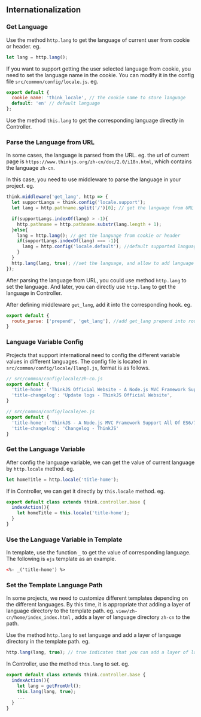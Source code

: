## Internationalization

### Get Language

Use the method `http.lang` to get the language of current user from cookie or header. eg.

```js
let lang = http.lang();
```

If you want to support getting the user selected language from cookie, you need to set the language name in the cookie. You can modify it in the config file `src/common/config/locale.js`. eg.

```js
export default {
  cookie_name: 'think_locale', // the cookie name to store language
  default: 'en' // default language
};
```

Use the method `this.lang` to get the corresponding language directly in Controller.

### Parse the Language from URL

In some cases, the language is parsed from the URL. eg. the url of current page is `https://www.thinkjs.org/zh-cn/doc/2.0/i18n.html`, which contains the language `zh-cn`.

In this case, you need to use middleware to parse the language in your project. eg.

```js
think.middleware('get_lang', http => {
  let supportLangs = think.config('locale.support');
  let lang = http.pathname.split('/')[0]; // get the language from URL

  if(supportLangs.indexOf(lang) > -1){
    http.pathname = http.pathname.substr(lang.length + 1);
  }else{
    lang = http.lang(); // get the language from cookie or header
    if(supportLangs.indexOf(lang) === -1){
      lang = http.config('locale.default'); //default supported language
    }
  }
  http.lang(lang, true); //set the language, and allow to add language directory into the template path
});
```

After parsing the language from URL, you could use method `http.lang` to set the language. And later, you can directly use  `http.lang` to get the language in Controller.

After defining middleware `get_lang`, add it into the corresponding hook. eg.

```js
export default {
  route_parse: ['prepend', 'get_lang'], //add get_lang prepend into route_parse hook
}
```

### Language Variable Config

Projects that support international need to config the different variable values in different languages. The config file is located in `src/common/config/locale/[lang].js`, format is as follows.

```js
// src/common/config/locale/zh-cn.js
export default {
  'title-home': 'ThinkJS Official Website - A Node.js MVC Framework Support All Of ES6/7 Features',
  'title-changelog': 'Update logs - ThinkJS Official Website',
}
```

```js
// src/common/config/locale/en.js
export default {
  'title-home': 'ThinkJS - A Node.js MVC Framework Support All Of ES6/7 Features',
  'title-changelog': 'Changelog - ThinkJS'
}
```

### Get the Language Variable

After config the language variable, we can get the value of current language by `http.locale` method. eg. 

```js
let homeTitle = http.locale('title-home');
```

If in Controller,  we can get it directly by `this.locale` method. eg.

```js
export default class extends think.controller.base {
  indexAction(){
    let homeTitle = this.locale('title-home');
  }
}
```

### Use the Language Variable in Template 

In template, use the function `_` to get the value of corresponding language. The following is `ejs` template as an example.

```html
<%- _('title-home') %>
```

### Set the Template Language Path

In some projects, we need to customize different templates depending on the different languages. By this time, it is appropriate that adding a layer of language directory to the template path. eg. `view/zh-cn/home/index_index.html` , adds a layer of language directory `zh-cn` to the path.

Use the method `http.lang` to set language and add a layer of language directory in the template path. eg.

```js
http.lang(lang, true); // true indicates that you can add a layer of language directory in the template path
```

In Controller, use the method `this.lang` to set. eg.

```js
export default class extends think.controller.base {
  indexAction(){
    let lang = getFromUrl();
    this.lang(lang, true);
    ...
  }
}
```
